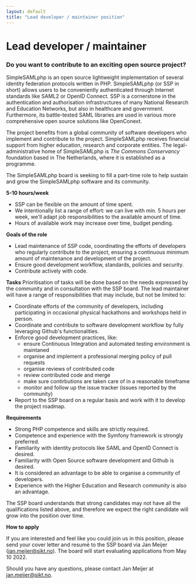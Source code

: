 ```yaml
---
layout: default
title: "Lead developer / maintainer position"
---
```


# Lead developer / maintainer

### Do you want to contribute to an exciting open source project?

SimpleSAMLphp is an open source lightweight implementation of several identity federation protocols written in PHP.
SimpleSAMLphp (or SSP in short) allows users to be conveniently authenticated through Internet standards like SAML2 or
OpenID Connect. SSP is a cornerstone in the authentication and authorisation infrastructures of many National Research
and Education Networks, but also in healthcare and government. Furthermore, its battle-tested SAML libraries are used
in various more comprehensive open source solutions like OpenConext.

The project benefits from a global community of software developers who implement and contribute to the project.
SimpleSAMLphp receives financial support from higher education, research and corporate entities. The
legal-administrative home of SimpleSAMLphp is _The Commons Conservancy_ foundation based in The Netherlands, where it is
established as a programme.

The SimpleSAMLphp board is seeking to fill a part-time role to help sustain and grow the SimpleSAMLphp software and its
community.

**5-10 hours/week**
* SSP can be flexible on the amount of time spent.
* We intentionally list a range of effort: we can live with min. 5 hours per week, we'll adapt job responsibilities to 
  the available amount of time.
* Hours of available work may increase over time, budget pending.

**Goals of the role**
* Lead maintenance of SSP code, coordinating the efforts of developers who regularly contribute to the project, ensuring
  a continuous minimum amount of maintenance and development of the project.
* Ensure good development workflow, standards, policies and security.
* Contribute actively with code.

**Tasks**
Prioritisation of tasks will be done based on the needs expressed by the community and in consultation with the SSP
board. The lead maintainer will have a range of responsibilities that may include, but not be limited to:

* Coordinate efforts of the community of developers, including participating in occasional physical hackathons and
  workshops held in person.
* Coordinate and contribute to software development workflow by fully leveraging Github's functionalities.
* Enforce good development practices, like:
  * ensure Continuous Integration and automated testing environment is maintaned
  * organise and implement a professional merging policy of pull requests
  * organise reviews of contributed code
  * review contributed code and merge
  * make sure contirbutions are taken care of in a reasonable timeframe
  * monitor and follow up the issue tracker (issues reported by the community)
* Report to the SSP board on a regular basis and work with it to develop the project roadmap.

**Requirements**
* Strong PHP competence and skills are strictly required.
* Competence and experience with the Symfony framework is strongly preferred.
* Familiarity with identity protocols like SAML and OpenID Connect is desired.
* Familiarity with Open Source software development and Github is desired.
* It is considered an advantage to be able to organise a community of developers.
* Experience with the Higher Education and Research community is also an advantage.

The SSP board understands that strong candidates may not have all the qualifications listed above, and therefore we
expect the right candidate will grow into the position over time.

**How to apply**

If you are interested and feel like you could join us in this position, please send your cover letter and resumé to
the SSP board via Jan Meijer (jan.meijer@sikt.no). The board will start evaluating applications from May 10 2022.

Should you have any questions, please contact Jan Meijer at jan.meijer@sikt.no.
